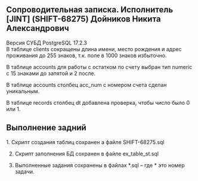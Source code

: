 <h2>Сопроводительная записка. Исполнитель [JINT] (SHIFT-68275) Дойников Никита Александрович</h2>

Версия СУБД PostgreSQL 17.2.3\
В таблице clients сокращены длина имени, место рождения и адрес проживания до 255 знаков, т.к. поле в 1000 знаков избыточно.  

В таблице accounts для работы с остатком по счету выбран тип numeric с 15 знаками до запятой и 2 после.  

В таблице accounts столбец acc_num с номером счета сделан уникальным.  

В таблице records столбец dt добавлена проверка, чтобы число было 0 или 1.

<h2>Выполнение задний</h2>
1. Скрипт создания таблиц сохранен а файле SHIFT-68275.sql  

2. Скрипт заполнения БД сохранен в файле ex_table_st.sql

3. Выполненные задания сохранены в файлах *.sql – где * это номер задачи.
